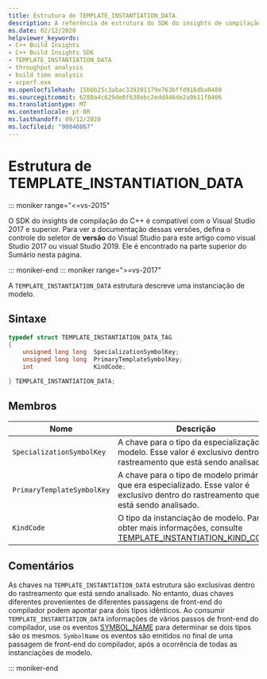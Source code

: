 ```yaml
---
title: Estrutura de TEMPLATE_INSTANTIATION_DATA
description: A referência de estrutura do SDK do insights de compilação do C++ TEMPLATE_INSTANTIATION_DATA.
ms.date: 02/12/2020
helpviewer_keywords:
- C++ Build Insights
- C++ Build Insights SDK
- TEMPLATE_INSTANTIATION_DATA
- throughput analysis
- build time analysis
- vcperf.exe
ms.openlocfilehash: 15bbb25c3abac339201179e763bffd916dba0480
ms.sourcegitcommit: 6280a4c629de0f638ebc2edd446de2a9b11f0406
ms.translationtype: MT
ms.contentlocale: pt-BR
ms.lasthandoff: 09/12/2020
ms.locfileid: "90040867"
---
```

# <a name="template_instantiation_data-structure"></a>Estrutura de TEMPLATE_INSTANTIATION_DATA

::: moniker range="<=vs-2015"

O SDK do insights de compilação do C++ é compatível com o Visual Studio 2017 e superior. Para ver a documentação dessas versões, defina o controle do seletor de **versão** do Visual Studio para este artigo como visual Studio 2017 ou visual Studio 2019. Ele é encontrado na parte superior do Sumário nesta página.

::: moniker-end
::: moniker range=">=vs-2017"

A `TEMPLATE_INSTANTIATION_DATA` estrutura descreve uma instanciação de modelo.

## <a name="syntax"></a>Sintaxe

```cpp
typedef struct TEMPLATE_INSTANTIATION_DATA_TAG
{
    unsigned long long  SpecializationSymbolKey;
    unsigned long long  PrimaryTemplateSymbolKey;
    int                 KindCode;

} TEMPLATE_INSTANTIATION_DATA;
```

## <a name="members"></a>Membros

| Nome | Descrição |
|--|--|
| `SpecializationSymbolKey` | A chave para o tipo da especialização do modelo. Esse valor é exclusivo dentro do rastreamento que está sendo analisado. |
| `PrimaryTemplateSymbolKey` | A chave para o tipo de modelo primário que era especializado. Esse valor é exclusivo dentro do rastreamento que está sendo analisado. |
| `KindCode` | O tipo da instanciação de modelo. Para obter mais informações, consulte [TEMPLATE_INSTANTIATION_KIND_CODE](template-instantiation-kind-code-enum.md). |

## <a name="remarks"></a>Comentários

As chaves na `TEMPLATE_INSTANTIATION_DATA` estrutura são exclusivas dentro do rastreamento que está sendo analisado. No entanto, duas chaves diferentes provenientes de diferentes passagens de front-end do compilador podem apontar para dois tipos idênticos. Ao consumir `TEMPLATE_INSTANTIATION_DATA` informações de vários passos de front-end do compilador, use os eventos [SYMBOL_NAME](../event-table.md#symbol-name) para determinar se dois tipos são os mesmos. `SymbolName` os eventos são emitidos no final de uma passagem de front-end do compilador, após a ocorrência de todas as instanciações de modelo.

::: moniker-end
